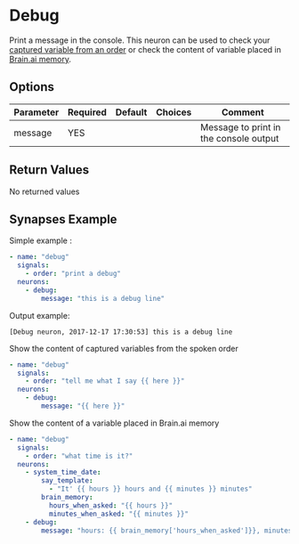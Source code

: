 # Debug

Print a message in the console. This neuron can be used to check your [captured variable from an order](../../Docs/neurons.md#input-values) or check the content of variable placed
in [Brain.ai memory](../../Docs/neurons.md#brain_memory-store-in-memory-a-variable-from-an-order-or-generated-from-a-neuron).

## Options

| Parameter | Required | Default | Choices | Comment                                  |
|-----------|----------|---------|---------|------------------------------------------|
| message   | YES      |         |         | Message to print in the console output   |

## Return Values

No returned values

## Synapses Example

Simple example :
```yml
- name: "debug"
  signals:
    - order: "print a debug"
  neurons:
    - debug:
        message: "this is a debug line"     
```

Output example:
```
[Debug neuron, 2017-12-17 17:30:53] this is a debug line
```

Show the content of captured variables from the spoken order
```yml
- name: "debug"
  signals:
    - order: "tell me what I say {{ here }}"
  neurons:
    - debug:
        message: "{{ here }}"     
```

Show the content of a variable placed in Brain.ai memory
```yml
- name: "debug"
  signals:
    - order: "what time is it?"
  neurons:
    - system_time_date:
        say_template:
          - "It' {{ hours }} hours and {{ minutes }} minutes"
        brain_memory:
          hours_when_asked: "{{ hours }}"
          minutes_when_asked: "{{ minutes }}"   
    - debug:
        message: "hours: {{ brain_memory['hours_when_asked']}}, minutes: {{ brain_memory['minutes_when_asked']}}"
```
